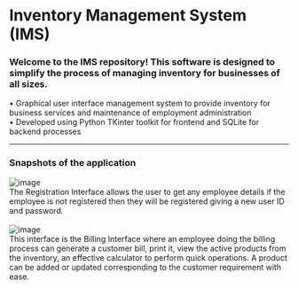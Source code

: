 # Inventory Management System (IMS)                  
### Welcome to the IMS repository! This software is designed to simplify the process of managing inventory for businesses of all sizes.
• Graphical user interface management 
system to provide inventory for business 
services and maintenance of employment 
administration
<br>• Developed using Python TKinter toolkit for 
frontend and SQLite for backend 
processes<hr>
### Snapshots of the application 
![image](https://user-images.githubusercontent.com/68047912/217267133-fcf50c64-9af9-44ab-acd1-ba9c8ece0bb8.png)
<br>The Registration Interface allows the user to get any employee details if the employee is not registered then they will be registered giving a new user ID and password.<br>
<br>![image](https://user-images.githubusercontent.com/68047912/217266450-d2e016e3-b326-43b9-be83-14ae01fe5e47.png)
<br>This interface is the Billing Interface where an employee doing the billing process can generate a customer bill, print it, view the active products from the inventory, an effective calculator to perform quick operations. A product can be added or updated corresponding to the customer requirement with ease.<br>
